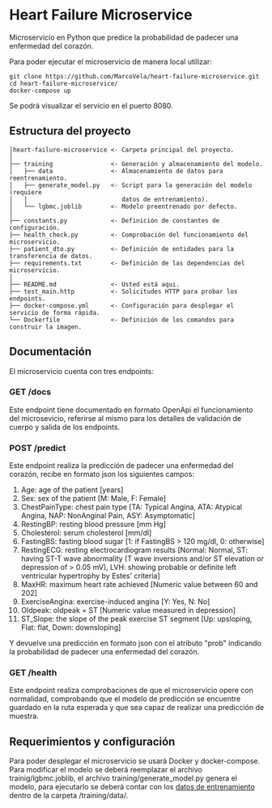 # Heart Failure Microservice

Microservicio en Python que predice la probabilidad de padecer una enfermedad del corazón.

Para poder ejecutar el microservicio de manera local utilizar:
```
git clone https://github.com/MarcoVela/heart-failure-microservice.git
cd heart-failure-microservice/
docker-compose up
```
Se podrá visualizar el servicio en el puerto 8080.

## Estructura del proyecto
```
│heart-failure-microservice <- Carpeta principal del proyecto.
│
├── training                <- Generación y almacenamiento del modelo.
│   ├── data                <- Almacenamiento de datos para reentrenamiento.
│   ├── generate_model.py   <- Script para la generación del modelo (requiere 
│   │                          datos de entrenamiento).
│   └── lgbmc.joblib        <- Modelo preentrenado por defecto.
│ 
├── constants.py            <- Definición de constantes de configuración.
├── health_check.py         <- Comprobación del funcionamiento del microservicio.
├── patient_dto.py          <- Definición de entidades para la transferencia de datos.
├── requirements.txt        <- Definición de las dependencias del microservicio.
│
├── README.md               <- Usted está aqui.
├── test_main.http          <- Solicitudes HTTP para probar los endpoints.
├── docker-compose.yml      <- Configuración para desplegar el servicio de forma rápida.
└── Dockerfile              <- Definición de los comandos para construir la imagen.
```


## Documentación

El microservicio cuenta con tres endpoints:

### GET /docs
Este endpoint tiene documentado en formato OpenApi el funcionamiento del microsevicio, referirse al mismo para los 
detalles de validación de cuerpo y salida de los endpoints.

### POST /predict
Este endpoint realiza la predicción de padecer una enfermedad del corazón, recibe en formato json los siguientes campos: 
1. Age: age of the patient [years]
2. Sex: sex of the patient [M: Male, F: Female]
3. ChestPainType: chest pain type [TA: Typical Angina, ATA: Atypical Angina, NAP: NonAnginal Pain, ASY: Asymptomatic]
4. RestingBP: resting blood pressure [mm Hg]
5. Cholesterol: serum cholesterol [mm/dl]
6. FastingBS: fasting blood sugar [1: if FastingBS > 120 mg/dl, 0: otherwise]
7. RestingECG: resting electrocardiogram results [Normal: Normal, ST: having ST-T wave abnormality (T wave inversions 
and/or ST elevation or depression of > 0.05 mV), LVH: showing probable or definite left ventricular hypertrophy by 
Estes' criteria]
8. MaxHR: maximum heart rate achieved [Numeric value between 60 and 202]
9. ExerciseAngina: exercise-induced angina [Y: Yes, N: No]
10. Oldpeak: oldpeak = ST [Numeric value measured in depression]
11. ST_Slope: the slope of the peak exercise ST segment [Up: upsloping, Flat: flat, Down: downsloping]

Y devuelve una predicción en formato json con el atributo "prob" indicando la probabilidad de padecer una enfermedad 
del corazón.

### GET /health
Este endpoint realiza comprobaciones de que el microservicio opere con normalidad, comprobando que el modelo de 
predicción se encuentre guardado en la ruta esperada y que sea capaz de realizar una predicción de muestra.

## Requerimientos y configuración
Para poder desplegar el microservicio se usará Docker y docker-compose. Para modificar el modelo se deberá reemplazar 
el archivo trainig/lgbmc.joblib, el archivo training/generate_model.py genera el modelo, para ejecutarlo se deberá 
contar con los [datos de entrenamiento](https://www.kaggle.com/kaanboke/beginner-friendly-catboost-with-optuna/data) 
dentro de la carpeta /training/data/.



